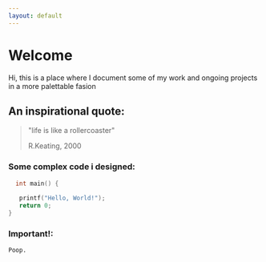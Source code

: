 ```yaml
---
layout: default
---
```


# Welcome

Hi, this is a place where I document some of my work and ongoing projects in a more palettable fasion

## An inspirational quote:

> "life is like a rollercoaster"
>
> R.Keating, 2000

### Some complex code i designed:
```c
  int main() {
   
   printf("Hello, World!");
   return 0;
}
```
### Important!:
```
Poop.
```
